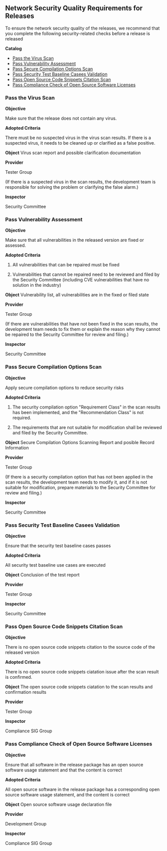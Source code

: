 
## Network Security Quality Requirements for Releases
To ensure the network security quality of the releases, we recommend that you complete the following security-related checks before a release is released

**Catalog**

+ [Pass the Virus Scan](#pass-the-virus-scan)
+ [Pass Vulnerability Assessment](#pass-vulnerability-scan)
+ [Pass Secure Compilation Options Scan](#pass-secure-compilation-options-scan)
+ [Pass Security Test Baseline Casees Validation](#pass-security-test-baseline-casees-validation)
+ [Pass Open Source Code Snippets Citation Scan](#pass-open-source-code-snippets-citation-scan)
+ [Pass Compliance Check of Open Source Software Licenses](#pass-compliance-check-of-open-source-software-licenses)


### Pass the Virus Scan

**Objective**

Make sure that the release does not contain any virus.

**Adopted Criteria**

There must be no suspected virus in the virus scan results. If there is a suspected virus, it needs to be cleaned up or clarified as a false positive.

**Object**
Virus scan report and possible clarification documentation

**Provider**

Tester Group

(If there is a suspected virus in the scan results, the development team is responsible for solving the problem or clarifying the false alarm.)

**Inspector**

Security Committee



### **Pass Vulnerability Assessment**

**Objective**

Make sure that all vulnerabilities in the released version are fixed or assessed.

**Adopted Criteria**

1. All vulnerabilities that can be repaired must be fixed

2. Vulnerabilities that cannot be repaired need to be reviewed and filed by the Security Committee (including CVE vulnerabilities that have no solution in the industry)

**Object**
Vulnerability list, all vulnerabilities are in the fixed or filed state

**Provider**

Tester Group

(If there are vulnerabilities that have not been fixed in the scan results, the development team needs to fix them or explain the reason why they cannot be repaired to the Security Committee for review and filing.)

**Inspector**

Security Committee



### **Pass Secure Compilation Options Scan**

**Objective**

Apply secure compilation options to reduce security risks

**Adopted Criteria**

1. The security compilation option "Requirement Class" in the scan results has been implemented, and the "Recommendation Class" is not required.

2. The requirements that are not suitable for modification shall be reviewed and filed by the Security Committee.

**Object**
Secure Compilation Options Scanning Report and posible Record Information

**Provider**

Tester Group

(If there is a security compilation option that has not been applied in the scan results, the development team needs to modify it, and if it is not suitable for modification, prepare materials to the Security Committee for review and filing.)

**Inspector**

Security Committee



### Pass Security Test Baseline Casees Validation

**Objective**

Ensure that the security test baseline cases passes

**Adopted Criteria**

All security test baseline use cases are executed

**Object**
Conclusion of the test report

**Provider**

Tester Group

**Inspector**

Security Committee



### Pass Open Source Code Snippets Citation Scan

**Objective**

There is no open source code snippets citation to the source code of the released version

**Adopted Criteria**

There is no open source code snippets ciatation issue after the scan result is confirmed.

**Object**
The open source code snippets ciatation to the scan results and confirmation results

**Provider**

Tester Group

**Inspector**

Compliance SIG Group



### Pass Compliance Check of Open Source Software Licenses

**Objective**

Ensure that all software in the release package has an open source software usage statement and that the content is correct

**Adopted Criteria**

All open source software in the release package has a corresponding open source software usage statement, and the content is correct

**Object**
Open source software usage declaration file

**Provider**

Development Group

**Inspector**

Compliance SIG Group
